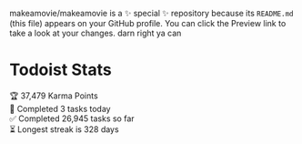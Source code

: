 makeamovie/makeamovie is a ✨ special ✨ repository because its `README.md` (this file) appears on your GitHub profile.
You can click the Preview link to take a look at your changes. darn right ya can

# Todoist Stats

<!-- TODO-IST:START -->
🏆  37,479 Karma Points           
🌸  Completed 3 tasks today           
✅  Completed 26,945 tasks so far           
⏳  Longest streak is 328 days
<!-- TODO-IST:END -->